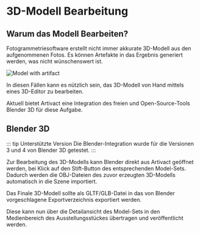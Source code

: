 # 3D-Modell Bearbeitung

## Warum das Modell Bearbeiten?

Fotogrammetriesoftware erstellt nicht immer akkurate 3D-Modell aus den aufgenommenen Fotos.
Es können Artefakte in das Ergebnis generiert werden, was nicht wünschenswert ist.

![Model with artifact](/assets/desktop/models/model-creation-artifact.png)

In diesen Fällen kann es nützlich sein, das 3D-Modell von Hand mittels eines 3D-Editor zu bearbeiten.

Aktuell bietet Artivact eine Integration des freien und Open-Source-Tools Blender 3D für diese Aufgabe.

## Blender 3D

::: tip Unterstützte Version
Die Blender-Integration wurde für die Versionen 3 und 4 von Blender 3D getestet.
:::

Zur Bearbeitung des 3D-Modells kann Blender direkt aus Artivact geöffnet werden, bei Klick auf den Stift-Button des
entsprechenden Model-Sets.
Dadurch werden die OBJ-Dateien des zuvor erzeugten 3D-Modells automatisch in die Szene importiert.

Das Finale 3D-Modell sollte als GLTF/GLB-Datei in das von Blender vorgeschlagene Exportverzeichnis exportiert werden.

Diese kann nun über die Detailansicht des Model-Sets in den Medienbereich des Ausstellungsstückes übertragen und
veröffentlicht werden.
